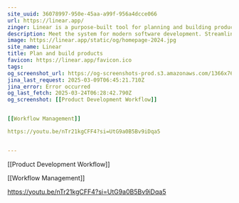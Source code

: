 ```yaml
---
site_uuid: 36078997-950e-45aa-a99f-956a4dcce066
url: https://linear.app/
zinger: Linear is a purpose-built tool for planning and building products
description: Meet the system for modern software development. Streamline issues, projects, and product roadmaps.
image: https://linear.app/static/og/homepage-2024.jpg
site_name: Linear
title: Plan and build products
favicon: https://linear.app/favicon.ico
tags: 
og_screenshot_url: https://og-screenshots-prod.s3.amazonaws.com/1366x768/80/false/0d09434b854f737445057985b685eda92cdca2f06a653d3d05e57c3917c3d1b8.jpeg
jina_last_request: 2025-03-09T06:45:21.710Z
jina_error: Error occurred
og_last_fetch: 2025-03-24T06:28:42.790Z
og_screenshot: [[Product Development Workflow]]


[[Workflow Management]]

https://youtu.be/nTr21kgCFF4?si=UtG9a0B5Bv9iDqa5


---
```

[[Product Development Workflow]]


[[Workflow Management]]

https://youtu.be/nTr21kgCFF4?si=UtG9a0B5Bv9iDqa5

